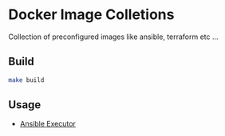 # Docker Image Colletions

Collection of preconfigured images like ansible, terraform etc ...


## Build

```bash
make build
```

## Usage

* [Ansible Executor](./ansible/README.md)
